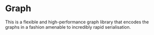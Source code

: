 # Graph

This is a flexible and high-performance graph library that encodes the graphs in
a fashion amenable to incredibly rapid serialisation.
